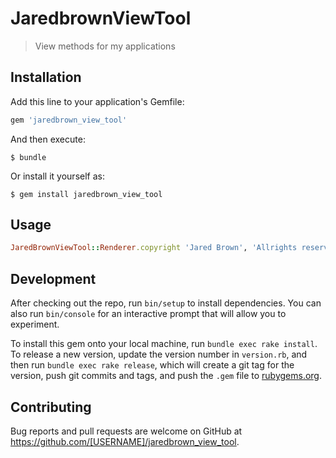 # JaredbrownViewTool

> View methods for my applications

## Installation

Add this line to your application's Gemfile:

```ruby
gem 'jaredbrown_view_tool'
```

And then execute:

    $ bundle

Or install it yourself as:

    $ gem install jaredbrown_view_tool

## Usage
```ruby
JaredBrownViewTool::Renderer.copyright 'Jared Brown', 'Allrights reserved'
```
## Development

After checking out the repo, run `bin/setup` to install dependencies. You can also run `bin/console` for an interactive prompt that will allow you to experiment.

To install this gem onto your local machine, run `bundle exec rake install`. To release a new version, update the version number in `version.rb`, and then run `bundle exec rake release`, which will create a git tag for the version, push git commits and tags, and push the `.gem` file to [rubygems.org](https://rubygems.org).

## Contributing

Bug reports and pull requests are welcome on GitHub at https://github.com/[USERNAME]/jaredbrown_view_tool.
